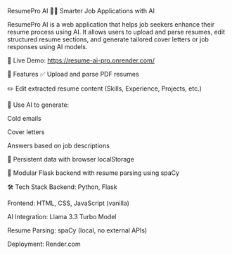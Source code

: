 ResumePro AI 🧠📄
Smarter Job Applications with AI

ResumePro AI is a web application that helps job seekers enhance their resume process using AI. It allows users to upload and parse resumes, edit structured resume sections, and generate tailored cover letters or job responses using AI models.

🔗 Live Demo: https://resume-ai-pro.onrender.com/

🚀 Features
✅ Upload and parse PDF resumes

✏️ Edit extracted resume content (Skills, Experience, Projects, etc.)

🤖 Use AI to generate:

Cold emails

Cover letters

Answers based on job descriptions

💾 Persistent data with browser localStorage

📂 Modular Flask backend with resume parsing using spaCy

🛠 Tech Stack
Backend: Python, Flask

Frontend: HTML, CSS, JavaScript (vanilla)

AI Integration: Llama 3.3 Turbo Model

Resume Parsing: spaCy (local, no external APIs)

Deployment: Render.com

